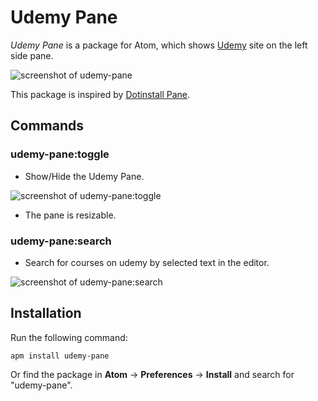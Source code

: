 # Udemy Pane

*Udemy Pane* is a package for Atom, which shows [Udemy](https://www.udemy.com/) site on the left side pane.

![screenshot of udemy-pane](https://user-images.githubusercontent.com/22640711/50641079-2e783e80-0faa-11e9-876f-66cf31654951.png)

This package is inspired by [Dotinstall Pane](https://atom.io/packages/dotinstall-pane).

## Commands

### udemy-pane:toggle

- Show/Hide the Udemy Pane.

![screenshot of udemy-pane:toggle](https://user-images.githubusercontent.com/22640711/50053444-7b6daf80-0178-11e9-8cf7-edc179d17c35.gif)

- The pane is resizable.

### udemy-pane:search

- Search for courses on udemy by selected text in the editor.

![screenshot of udemy-pane:search](https://user-images.githubusercontent.com/22640711/50053463-edde8f80-0178-11e9-908c-16702d80ff3d.gif)

## Installation

Run the following command:

```console
apm install udemy-pane
```

Or find the package in **Atom** -> **Preferences** -> **Install** and search for "udemy-pane".
